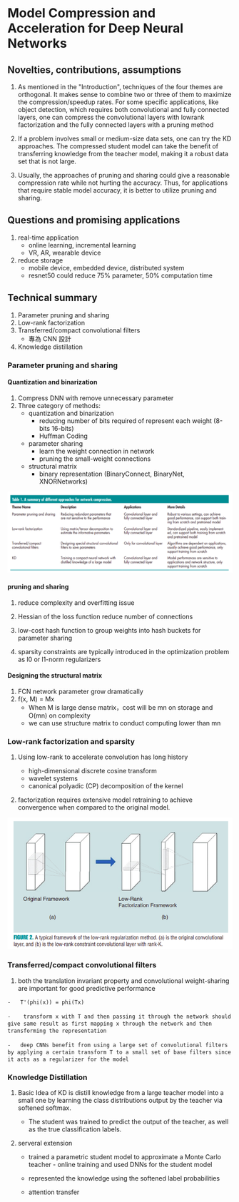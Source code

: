 # Model Compression and Acceleration for Deep Neural Networks
## Novelties, contributions, assumptions
1.  As mentioned in the "Introduction", techniques of the four themes are orthogonal. It makes sense to combine two or three of them to maximize the compression/speedup rates. For some specific applications, like object detection, which requires both convolutional and fully connected layers, one can compress the convolutional layers with lowrank factorization and the fully connected layers with a pruning method

2.  If a problem involves small or medium-size data sets, one can try the KD approaches. The compressed student model can take the benefit of transferring knowledge from the teacher model, making it a robust data set that is not large.

3.  Usually, the approaches of pruning and sharing could give
a reasonable compression rate while not hurting the accuracy. Thus, for applications that require stable model accuracy, it is better to utilize pruning and sharing.
## Questions and promising applications
1.  real-time application
    -   online learning, incremental learning
    -   VR, AR, wearable device
2.  reduce storage
    -   mobile device, embedded device, distributed system
    -   resnet50 could reduce 75% parameter, 50% computation time
## Technical summary
1.  Parameter pruning and sharing
2.  Low-rank factorization
3.  Transferred/compact convolutional filters
    -   專為 CNN 設計
4.  Knowledge distillation

### Parameter pruning and sharing
#### Quantization and binarization
1.  Compress DNN with remove unnecessary parameter
2.  Three category of methods:
    -   quantization and binarization
        -   reducing number of bits required of represent each weight (8-bits 16-bits)
        -   Huffman Coding
    -   parameter sharing
        -   learn the weight connection in network
        -   pruning the small-weight connections
    -   structural matrix
        -   binary representation (BinaryConnect, BinaryNet, XNORNetworks)

![](compression/different.png)

#### pruning and sharing
1.  reduce complexity and overfitting issue
2.  Hessian of the loss function reduce number of connections
3.   low-cost hash function to group weights into hash buckets for parameter sharing

4.   sparsity constraints are typically introduced in the optimization problem as l0 or l1-norm regularizers

#### Designing the structural matrix
1.  FCN network parameter grow dramatically
2.  f(x, M) = Mx
    -   When M is large dense matrix，cost will be mn on storage and O(mn) on complexity
    -   we can use structure matrix to conduct computing lower than mn

### Low-rank factorization and sparsity
1.  Using low-rank to accelerate convolution has long history
    -   high-dimensional discrete cosine transform
    -   wavelet systems 
    -   canonical polyadic (CP) decomposition of the kernel

2.  factorization requires extensive model retraining to achieve convergence when compared to the original model.

![](compression/low-rank.png)

### Transferred/compact convolutional filters
1.   both the translation invariant property and convolutional weight-sharing are important for good predictive performance

    -   T'(phi(x)) = phi(Tx)

    -    transform x with T and then passing it through the network should give same result as first mapping x through the network and then transforming the representation

    -   deep CNNs benefit from using a large set of convolutional filters by applying a certain transform T to a small set of base filters since it acts as a regularizer for the model

### Knowledge Distillation
1.  Basic Idea of KD is distill knowledge from a large teacher model into a small one by learning the class distributions output by the teacher via softened softmax.
    -    The student was trained to predict the output of the teacher, as well as the true classification labels.

2.  serveral extension
    -    trained a parametric student model to approximate a Monte Carlo teacher
        -    online training and used DNNs for the student model
    -    represented the knowledge using the softened label probabilities

    -    attention transfer
